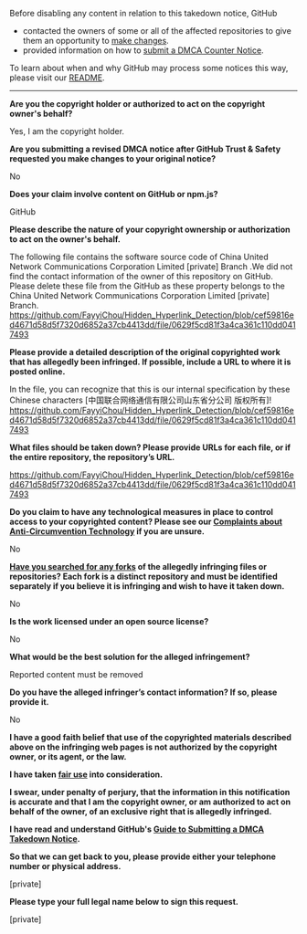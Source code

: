 Before disabling any content in relation to this takedown notice, GitHub
- contacted the owners of some or all of the affected repositories to give them an opportunity to [make changes](https://docs.github.com/en/github/site-policy/dmca-takedown-policy#a-how-does-this-actually-work).
- provided information on how to [submit a DMCA Counter Notice](https://docs.github.com/en/articles/guide-to-submitting-a-dmca-counter-notice).

To learn about when and why GitHub may process some notices this way, please visit our [README](https://github.com/github/dmca/blob/master/README.md#anatomy-of-a-takedown-notice).

---

**Are you the copyright holder or authorized to act on the copyright owner's behalf?**

Yes, I am the copyright holder.

**Are you submitting a revised DMCA notice after GitHub Trust & Safety requested you make changes to your original notice?**

No

**Does your claim involve content on GitHub or npm.js?**

GitHub

**Please describe the nature of your copyright ownership or authorization to act on the owner's behalf.**

The following file contains the software source code of China United Network Communications Corporation Limited [private] Branch .We did not find the contact information of the owner of this repository on GitHub. Please delete these file from the GitHub as these property belongs to the China United Network Communications Corporation Limited [private] Branch.  
https://github.com/FayyiChou/Hidden_Hyperlink_Detection/blob/cef59816ed4671d58d5f7320d6852a37cb4413dd/file/0629f5cd81f3a4ca361c110dd0417493

**Please provide a detailed description of the original copyrighted work that has allegedly been infringed. If possible, include a URL to where it is posted online.**

In the file, you can recognize that this is our internal specification by these Chinese characters [中国联合网络通信有限公司山东省分公司 版权所有]!  
https://github.com/FayyiChou/Hidden_Hyperlink_Detection/blob/cef59816ed4671d58d5f7320d6852a37cb4413dd/file/0629f5cd81f3a4ca361c110dd0417493

**What files should be taken down? Please provide URLs for each file, or if the entire repository, the repository’s URL.**

https://github.com/FayyiChou/Hidden_Hyperlink_Detection/blob/cef59816ed4671d58d5f7320d6852a37cb4413dd/file/0629f5cd81f3a4ca361c110dd0417493

**Do you claim to have any technological measures in place to control access to your copyrighted content? Please see our <a href="https://docs.github.com/articles/guide-to-submitting-a-dmca-takedown-notice#complaints-about-anti-circumvention-technology">Complaints about Anti-Circumvention Technology</a> if you are unsure.**

No

**<a href="https://docs.github.com/articles/dmca-takedown-policy#b-what-about-forks-or-whats-a-fork">Have you searched for any forks</a> of the allegedly infringing files or repositories? Each fork is a distinct repository and must be identified separately if you believe it is infringing and wish to have it taken down.**

No

**Is the work licensed under an open source license?**

No

**What would be the best solution for the alleged infringement?**

Reported content must be removed

**Do you have the alleged infringer’s contact information? If so, please provide it.**

No

**I have a good faith belief that use of the copyrighted materials described above on the infringing web pages is not authorized by the copyright owner, or its agent, or the law.**

**I have taken <a href="https://www.lumendatabase.org/topics/22">fair use</a> into consideration.**

**I swear, under penalty of perjury, that the information in this notification is accurate and that I am the copyright owner, or am authorized to act on behalf of the owner, of an exclusive right that is allegedly infringed.**

**I have read and understand GitHub's <a href="https://docs.github.com/articles/guide-to-submitting-a-dmca-takedown-notice/">Guide to Submitting a DMCA Takedown Notice</a>.**

**So that we can get back to you, please provide either your telephone number or physical address.**

[private]

**Please type your full legal name below to sign this request.**

[private]

